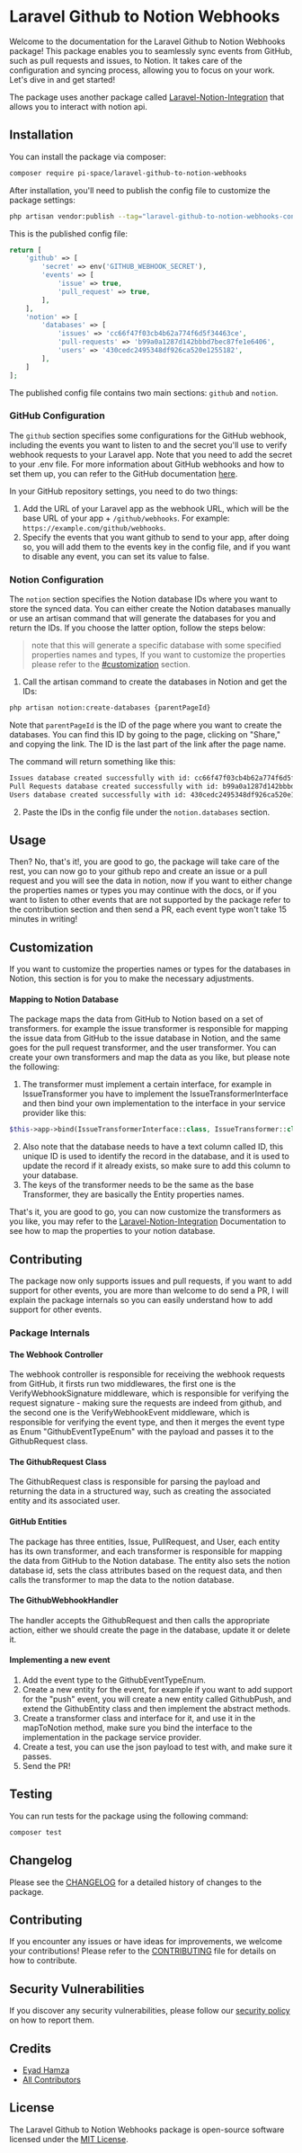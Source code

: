 # Laravel Github to Notion Webhooks

Welcome to the documentation for the Laravel Github to Notion Webhooks package! This package enables you to seamlessly sync events from GitHub, such as pull requests and issues, to Notion. It takes care of the configuration and syncing process, allowing you to focus on your work. Let's dive in and get started!

The package uses another package called [Laravel-Notion-Integration](https://github.com/Eyadhamza/Laravel-Notion-Integration) that allows you to interact with notion api.

## Installation

You can install the package via composer:

```bash
composer require pi-space/laravel-github-to-notion-webhooks
```

After installation, you'll need to publish the config file to customize the package settings:

```bash
php artisan vendor:publish --tag="laravel-github-to-notion-webhooks-config"
```
This is the published config file:

```php
return [
    'github' => [
        'secret' => env('GITHUB_WEBHOOK_SECRET'),
        'events' => [
            'issue' => true,
            'pull_request' => true,
        ],
    ],
    'notion' => [
        'databases' => [
            'issues' => 'cc66f47f03cb4b62a774f6d5f34463ce',
            'pull-requests' => 'b99a0a1287d142bbbd7bec87fe1e6406',
            'users' => '430cedc2495348df926ca520e1255182',
        ],
    ]
];

```

The published config file contains two main sections: `github` and `notion`.

### GitHub Configuration

The `github` section specifies some configurations for the GitHub webhook, including the events you want to listen to and the secret you'll use to verify webhook requests to your Laravel app.
Note that you need to add the secret to your .env file. 
For more information about GitHub webhooks and how to set them up, you can refer to the GitHub documentation [here](https://docs.github.com/en/developers/webhooks-and-events/about-webhooks).

In your GitHub repository settings, you need to do two things:
1. Add the URL of your Laravel app as the webhook URL, which will be the base URL of your app + `/github/webhooks`. For example: `https://example.com/github/webhooks`.
2. Specify the events that you want github to send to your app, after doing so, you will add them to the events key in the config file, and if you want to disable any event, you can set its value to false.

### Notion Configuration

The `notion` section specifies the Notion database IDs where you want to store the synced data. You can either create the Notion databases manually or use an artisan command that will generate the databases for you and return the IDs. If you choose the latter option, follow the steps below:
> note that this will generate a specific database with some specified properties names and types, If you want to customize the properties please refer to the [#customization](#customization) section.

1. Call the artisan command to create the databases in Notion and get the IDs:

```bash
php artisan notion:create-databases {parentPageId}
```

Note that `parentPageId` is the ID of the page where you want to create the databases. You can find this ID by going to the page, clicking on "Share," and copying the link. The ID is the last part of the link after the page name.

The command will return something like this:

```bash
Issues database created successfully with id: cc66f47f03cb4b62a774f6d5f34463ce
Pull Requests database created successfully with id: b99a0a1287d142bbbd7bec87fe1e6406
Users database created successfully with id: 430cedc2495348df926ca520e1255182
```
2. Paste the IDs in the config file under the `notion.databases` section.

## Usage

Then?
No, that's it!, you are good to go, the package will take care of the rest, you can now go to your github repo and create an issue or a pull request and you will see the data in notion, now if you want to either change the properties names or types you may continue with the docs, or if you want to listen to other events that are not supported by the package refer to the contribution section and then send a PR, each event type won't take 15 minutes in writing!


## Customization

If you want to customize the properties names or types for the databases in Notion, this section is for you to make the necessary adjustments.

#### Mapping to Notion Database
The package maps the data from GitHub to Notion based on a set of transformers. for example the issue transformer is responsible for mapping the issue data from GitHub to the issue database in Notion, and the same goes for the pull request transformer, and the user transformer.
You can create your own transformers and map the data as you like, but please note the following:
1. The transformer must implement a certain interface, for example in IssueTransformer you have to implement the IssueTransformerInterface and then bind your own implementation to the interface in your service provider like this:
```php
$this->app->bind(IssueTransformerInterface::class, IssueTransformer::class);
```
2. Also note that the database needs to have a text column called ID, this unique ID is used to identify the record in the database, and it is used to update the record if it already exists, so make sure to add this column to your database.
3. The keys of the transformer needs to be the same as the base Transformer, they are basically the Entity properties names. 

That's it, you are good to go, you can now customize the transformers as you like, you may refer to the [Laravel-Notion-Integration](https://github.com/Eyadhamza/Laravel-Notion-Integration) Documentation to see how to map the properties to your notion database.

## Contributing
The package now only supports issues and pull requests, if you want to add support for other events, you are more than welcome to do send a PR, I will explain the package internals so you can easily understand how to add support for other events.

### Package Internals

#### The Webhook Controller
The webhook controller is responsible for receiving the webhook requests from GitHub, it firsts run two middlewares, the first one is the VerifyWebhookSignature middleware, which is responsible for verifying the request signature - making sure the requests are indeed from github, and the second one is the VerifyWebhookEvent middleware, which is responsible for verifying the event type, and then it merges the event type as Enum "GithubEventTypeEnum" with the payload and passes it to the GithubRequest class.

#### The GithubRequest Class
The GithubRequest class is responsible for parsing the payload and returning the data in a structured way, such as creating the associated entity and its associated user.

#### GitHub Entities
The package has three entities, Issue, PullRequest, and User, each entity has its own transformer, and each transformer is responsible for mapping the data from GitHub to the Notion database.
The entity also sets the notion database id, sets the class attributes based on the request data, and then calls the transformer to map the data to the notion database.

#### The GithubWebhookHandler
The handler accepts the GithubRequest and then calls the appropriate action, either we should create the page in the database, update it or delete it.

#### Implementing a new event
1. Add the event type to the GithubEventTypeEnum.
2. Create a new entity for the event, for example if you want to add support for the "push" event, you will create a new entity called GithubPush, and extend the GithubEntity class and then implement the abstract methods.
3. Create a transformer class and interface for it, and use it in the mapToNotion method, make sure you bind the interface to the implementation in the package service provider.
4. Create a test, you can use the json payload to test with, and make sure it passes.
5. Send the PR!

## Testing

You can run tests for the package using the following command:

```bash
composer test
```

## Changelog

Please see the [CHANGELOG](CHANGELOG.md) for a detailed history of changes to the package.

## Contributing

If you encounter any issues or have ideas for improvements, we welcome your contributions! Please refer to the [CONTRIBUTING](CONTRIBUTING.md) file for details on how to contribute.

## Security Vulnerabilities

If you discover any security vulnerabilities, please follow our [security policy](../../security/policy) on how to report them.

## Credits

- [Eyad Hamza](https://github.com/Eyadhamza)
- [All Contributors](../../contributors)

## License

The Laravel Github to Notion Webhooks package is open-source software licensed under the [MIT License](LICENSE.md).
